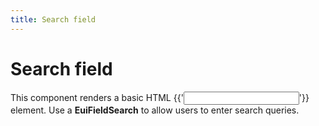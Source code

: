 ```yaml
---
title: Search field
---
```


<EuiPageHeader>
  <EuiPageHeaderSection>
    <EuiTitle @size="l">
      <h1>
        Search field
      </h1>
    </EuiTitle>
  </EuiPageHeaderSection>
</EuiPageHeader>

<EuiSpacer />

<EuiText>
  <p>
    This component renders a basic HTML <EuiCode @language="html">{{'<input type="search">'}}</EuiCode> element.
    Use a <strong>EuiFieldSearch</strong> to allow users to enter search queries.
  </p>
</EuiText>
